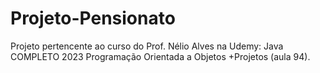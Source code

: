 # Projeto-Pensionato
Projeto pertencente ao curso do Prof. Nélio Alves na Udemy: Java COMPLETO 2023 Programação Orientada a Objetos +Projetos (aula 94).
